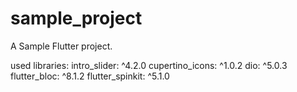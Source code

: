 # sample_project

A Sample Flutter project.

used libraries:
  intro_slider: ^4.2.0
  cupertino_icons: ^1.0.2
  dio: ^5.0.3
  flutter_bloc: ^8.1.2
  flutter_spinkit: ^5.1.0
